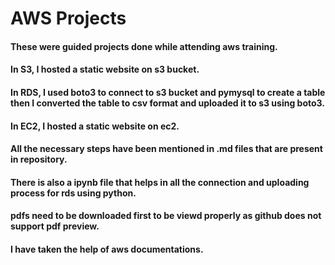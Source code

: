 # AWS Projects

#### These were guided projects done while attending aws training.

#### In S3, I hosted a static website on s3 bucket.

#### In RDS, I used boto3 to connect to s3 bucket and pymysql to create a table then I converted the table to csv format and uploaded it to s3 using boto3.

#### In EC2, I hosted a static website on ec2.

#### All the necessary steps have been mentioned in .md files that are present in repository.

#### There is also a ipynb file that helps in all the connection and uploading process for rds using python.

#### pdfs need to be downloaded first to be viewd properly as github does not support pdf preview. 

#### I have taken the help of aws documentations.
